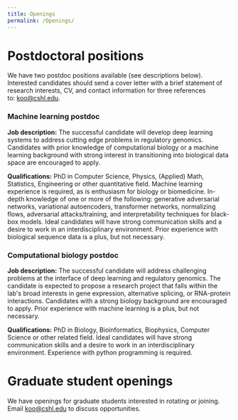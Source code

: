 ```yaml
---
title: Openings
permalink: /Openings/
---
```


# Postdoctoral positions

We have two postdoc positions available (see descriptions below). Interested candidates should send a cover letter with a brief statement of research interests, CV, and contact information for three references to: koo@cshl.edu. 


### Machine learning postdoc 

<b>Job description:</b> The successful candidate will develop deep learning systems to address cutting edge problems in regulatory genomics. Candidates with prior knowledge of computational biology or a machine learning background with strong interest in transitioning into biological data space are encouraged to apply.  


<b>Qualifications:</b> PhD in Computer Science, Physics, (Applied) Math, Statistics, Engineering or other quantitative field. Machine learning experience is required, as is enthusiasm for biology or biomedicine. In-depth knowledge of one or more of the following: generative adversarial networks, variational autoencoders, transformer networks, normalizing flows, adversarial attacks/training, and interpretability techniques for black-box models. Ideal candidates will have strong communication skills and a desire to work in an interdisciplinary environment. Prior experience with biological sequence data is a plus, but not necessary.


### Computational biology postdoc


<b>Job description:</b> The successful candidate will address challenging problems at the interface of deep learning and regulatory genomics. The candidate is expected to propose a research project that falls within the lab's broad interests in gene expression, alternative splicing, or RNA-protein interactions. Candidates with a strong biology background are encouraged to apply. Prior experience with machine learning is a plus, but not necessary. 

<b>Qualifications:</b> PhD in Biology, Bioinformatics, Biophysics, Computer Science or other related field. Ideal candidates will have strong communication skills and a desire to work in an interdisciplinary environment. Experience with python programming is required.



# Graduate student openings

We have openings for graduate students interested in rotating or joining. Email koo@cshl.edu to discuss opportunities.

<br>
<br>
<br>
<br>
<br>
<br>

&nbsp;
&nbsp;
&nbsp;
&nbsp;
&nbsp;
&nbsp;
&nbsp;
&nbsp;
&nbsp;
&nbsp;
&nbsp;
&nbsp;
&nbsp;
&nbsp;
&nbsp;
&nbsp;
&nbsp;
&nbsp;
&nbsp;
&nbsp;
&nbsp;
&nbsp;
&nbsp;
&nbsp;











